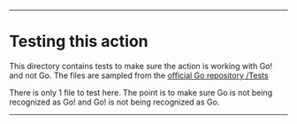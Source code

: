 
***

# Testing this action

This directory contains tests to make sure the action is working with Go! and not Go. The files are sampled from the [official Go repository /Tests](https://github.com/golang/go/blob/master/test/fibo.go)

There is only 1 file to test here. The point is to make sure Go is not being recognized as Go! and Go! is not being recognized as Go.

***

